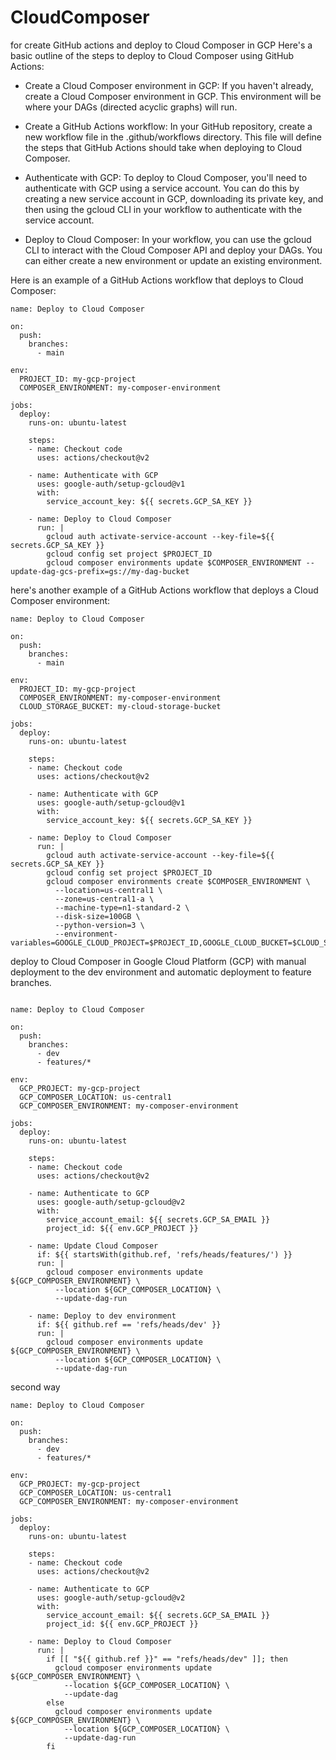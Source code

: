 # CloudComposer
for create GitHub actions and deploy to Cloud Composer in GCP
Here's a basic outline of the steps to deploy to Cloud Composer using GitHub Actions:

- Create a Cloud Composer environment in GCP: If you haven't already, create a Cloud Composer environment in GCP. This environment will be where your DAGs (directed acyclic graphs) will run.

- Create a GitHub Actions workflow: In your GitHub repository, create a new workflow file in the .github/workflows directory. This file will define the steps that GitHub Actions should take when deploying to Cloud Composer.

- Authenticate with GCP: To deploy to Cloud Composer, you'll need to authenticate with GCP using a service account. You can do this by creating a new service account in GCP, downloading its private key, and then using the gcloud CLI in your workflow to authenticate with the service account.

- Deploy to Cloud Composer: In your workflow, you can use the gcloud CLI to interact with the Cloud Composer API and deploy your DAGs. You can either create a new environment or update an existing environment.

Here is an example of a GitHub Actions workflow that deploys to Cloud Composer:

```yamp
name: Deploy to Cloud Composer

on:
  push:
    branches:
      - main

env:
  PROJECT_ID: my-gcp-project
  COMPOSER_ENVIRONMENT: my-composer-environment

jobs:
  deploy:
    runs-on: ubuntu-latest

    steps:
    - name: Checkout code
      uses: actions/checkout@v2

    - name: Authenticate with GCP
      uses: google-auth/setup-gcloud@v1
      with:
        service_account_key: ${{ secrets.GCP_SA_KEY }}

    - name: Deploy to Cloud Composer
      run: |
        gcloud auth activate-service-account --key-file=${{ secrets.GCP_SA_KEY }}
        gcloud config set project $PROJECT_ID
        gcloud composer environments update $COMPOSER_ENVIRONMENT --update-dag-gcs-prefix=gs://my-dag-bucket

```

here's another example of a GitHub Actions workflow that deploys a Cloud Composer environment:

```yamm
name: Deploy to Cloud Composer

on:
  push:
    branches:
      - main

env:
  PROJECT_ID: my-gcp-project
  COMPOSER_ENVIRONMENT: my-composer-environment
  CLOUD_STORAGE_BUCKET: my-cloud-storage-bucket

jobs:
  deploy:
    runs-on: ubuntu-latest

    steps:
    - name: Checkout code
      uses: actions/checkout@v2

    - name: Authenticate with GCP
      uses: google-auth/setup-gcloud@v1
      with:
        service_account_key: ${{ secrets.GCP_SA_KEY }}

    - name: Deploy to Cloud Composer
      run: |
        gcloud auth activate-service-account --key-file=${{ secrets.GCP_SA_KEY }}
        gcloud config set project $PROJECT_ID
        gcloud composer environments create $COMPOSER_ENVIRONMENT \
          --location=us-central1 \
          --zone=us-central1-a \
          --machine-type=n1-standard-2 \
          --disk-size=100GB \
          --python-version=3 \
          --environment-variables=GOOGLE_CLOUD_PROJECT=$PROJECT_ID,GOOGLE_CLOUD_BUCKET=$CLOUD_STORAGE_BUCKET

```

deploy to Cloud Composer in Google Cloud Platform (GCP) with manual deployment to the dev environment and automatic deployment to feature branches.

```

name: Deploy to Cloud Composer

on:
  push:
    branches:
      - dev
      - features/*

env:
  GCP_PROJECT: my-gcp-project
  GCP_COMPOSER_LOCATION: us-central1
  GCP_COMPOSER_ENVIRONMENT: my-composer-environment

jobs:
  deploy:
    runs-on: ubuntu-latest

    steps:
    - name: Checkout code
      uses: actions/checkout@v2

    - name: Authenticate to GCP
      uses: google-auth/setup-gcloud@v2
      with:
        service_account_email: ${{ secrets.GCP_SA_EMAIL }}
        project_id: ${{ env.GCP_PROJECT }}

    - name: Update Cloud Composer
      if: ${{ startsWith(github.ref, 'refs/heads/features/') }}
      run: |
        gcloud composer environments update ${GCP_COMPOSER_ENVIRONMENT} \
          --location ${GCP_COMPOSER_LOCATION} \
          --update-dag-run

    - name: Deploy to dev environment
      if: ${{ github.ref == 'refs/heads/dev' }}
      run: |
        gcloud composer environments update ${GCP_COMPOSER_ENVIRONMENT} \
          --location ${GCP_COMPOSER_LOCATION} \
          --update-dag-run
```
second way

```
name: Deploy to Cloud Composer

on:
  push:
    branches:
      - dev
      - features/*

env:
  GCP_PROJECT: my-gcp-project
  GCP_COMPOSER_LOCATION: us-central1
  GCP_COMPOSER_ENVIRONMENT: my-composer-environment

jobs:
  deploy:
    runs-on: ubuntu-latest

    steps:
    - name: Checkout code
      uses: actions/checkout@v2

    - name: Authenticate to GCP
      uses: google-auth/setup-gcloud@v2
      with:
        service_account_email: ${{ secrets.GCP_SA_EMAIL }}
        project_id: ${{ env.GCP_PROJECT }}

    - name: Deploy to Cloud Composer
      run: |
        if [[ "${{ github.ref }}" == "refs/heads/dev" ]]; then
          gcloud composer environments update ${GCP_COMPOSER_ENVIRONMENT} \
            --location ${GCP_COMPOSER_LOCATION} \
            --update-dag
        else
          gcloud composer environments update ${GCP_COMPOSER_ENVIRONMENT} \
            --location ${GCP_COMPOSER_LOCATION} \
            --update-dag-run
        fi
```
